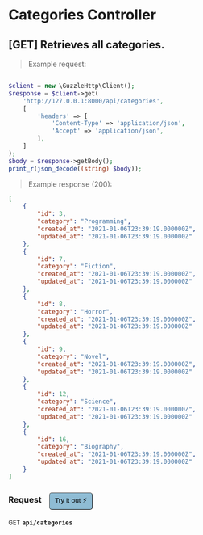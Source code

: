 # Categories Controller


## [GET] Retrieves all categories.




> Example request:

```php

$client = new \GuzzleHttp\Client();
$response = $client->get(
    'http://127.0.0.1:8000/api/categories',
    [
        'headers' => [
            'Content-Type' => 'application/json',
            'Accept' => 'application/json',
        ],
    ]
);
$body = $response->getBody();
print_r(json_decode((string) $body));
```


> Example response (200):

```json
[
    {
        "id": 3,
        "category": "Programming",
        "created_at": "2021-01-06T23:39:19.000000Z",
        "updated_at": "2021-01-06T23:39:19.000000Z"
    },
    {
        "id": 7,
        "category": "Fiction",
        "created_at": "2021-01-06T23:39:19.000000Z",
        "updated_at": "2021-01-06T23:39:19.000000Z"
    },
    {
        "id": 8,
        "category": "Horror",
        "created_at": "2021-01-06T23:39:19.000000Z",
        "updated_at": "2021-01-06T23:39:19.000000Z"
    },
    {
        "id": 9,
        "category": "Novel",
        "created_at": "2021-01-06T23:39:19.000000Z",
        "updated_at": "2021-01-06T23:39:19.000000Z"
    },
    {
        "id": 12,
        "category": "Science",
        "created_at": "2021-01-06T23:39:19.000000Z",
        "updated_at": "2021-01-06T23:39:19.000000Z"
    },
    {
        "id": 16,
        "category": "Biography",
        "created_at": "2021-01-06T23:39:19.000000Z",
        "updated_at": "2021-01-06T23:39:19.000000Z"
    }
]
```
<div id="execution-results-GETapi-categories" hidden>
    <blockquote>Received response<span id="execution-response-status-GETapi-categories"></span>:</blockquote>
    <pre class="json"><code id="execution-response-content-GETapi-categories"></code></pre>
</div>
<div id="execution-error-GETapi-categories" hidden>
    <blockquote>Request failed with error:</blockquote>
    <pre><code id="execution-error-message-GETapi-categories"></code></pre>
</div>
<form id="form-GETapi-categories" data-method="GET" data-path="api/categories" data-authed="0" data-hasfiles="0" data-headers='{"Content-Type":"application\/json","Accept":"application\/json"}' onsubmit="event.preventDefault(); executeTryOut('GETapi-categories', this);">
<h3>
    Request&nbsp;&nbsp;&nbsp;
        <button type="button" style="background-color: #8fbcd4; padding: 5px 10px; border-radius: 5px; border-width: thin;" id="btn-tryout-GETapi-categories" onclick="tryItOut('GETapi-categories');">Try it out ⚡</button>
    <button type="button" style="background-color: #c97a7e; padding: 5px 10px; border-radius: 5px; border-width: thin;" id="btn-canceltryout-GETapi-categories" onclick="cancelTryOut('GETapi-categories');" hidden>Cancel</button>&nbsp;&nbsp;
    <button type="submit" style="background-color: #6ac174; padding: 5px 10px; border-radius: 5px; border-width: thin;" id="btn-executetryout-GETapi-categories" hidden>Send Request 💥</button>
    </h3>
<p>
<small class="badge badge-green">GET</small>
 <b><code>api/categories</code></b>
</p>
</form>



